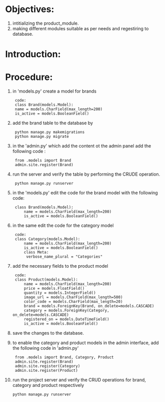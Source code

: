 # Objectives:
1) intitializing the product_module.
2) making different modules suitable as per needs and regestiring to database.

# Introduction:


# Procedure:
1. in 'models.py' create a model for brands

        code:
        class Brand(models.Model):
        name = models.CharField(max_length=200)
        is_active = models.BooleanField()

2. add the brand table to the database by

        python manage.py makemigrations
        python manage.py migrate

3. in the 'admin.py' which add the content ot the admin panel add the following code :

        from .models import Brand
        admin.site.register(Brand)

4. run the server and verify the table by performing the CRUDE operation.
        
        python manage.py runserver

5. in the 'models.py' edit the code for the brand model with the following code:

        class Brand(models.Model):
            name = models.CharField(max_length=200)
            is_active = models.BooleanField()

6. in the same edit the code for the category model 

        code:
        class Category(models.Model):
            name = models.CharField(max_length=200)
            is_active = models.BooleanField()
            class Meta:
             verbose_name_plural = "Categories"
7. add the necessary fields  to the product model  

        code:
        class Product(models.Model):
            name = models.CharField(max_length=200)
            price = models.FloatField()
            quantity = models.IntegerField()
            image_url = models.CharField(max_length=500)
            color_code = models.CharField(max_length=20)
            brand = models.ForeignKey(Brand, on_delete=models.CASCADE)
            category = models.ForeignKey(Category, on_delete=models.CASCADE)
            registered_on = models.DateTimeField()
            is_active = models.BooleanField()
8. save the changes to the database.

9. to enable the category and product models in the admin interface, add the following code in 'admin.py'

        from .models import Brand, Category, Product
        admin.site.register(Brand)
        admin.site.register(Category)
        admin.site.register(Product)

10. run the project server and verify the CRUD operations for brand, category and product respectively

        python manage.py runserver   


